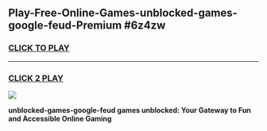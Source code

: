 
## Play-Free-Online-Games-unblocked-games-google-feud-Premium #6z4zw
<h3>
<a href="https://premium.freeplayer.one?title=unblocked-games-google-feud&ref=8M">CLICK TO PLAY</a></h3>
<hr>

<h3>
<a href="https://premium.freeplayer.one?title=unblocked-games-google-feud&ref=8M">CLICK 2 PLAY</a>
  
</h3>

<a href="https://premium.freeplayer.one?title=unblocked-games-google-feud&ref=8M"><img src="https://clearcache.store/games.png"></a>


**unblocked-games-google-feud games unblocked: Your Gateway to Fun and Accessible Online Gaming**
